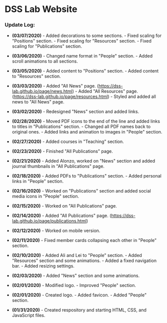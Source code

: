 # DSS Lab Website

### Update Log:
- **(03/07/2020)** - Added decorations to some sections.
                   - Fixed scaling for "Positions" section.
                   - Fixed scaling for "Resources" section.
                   - Fixed scaling for "Publications" section.

- **(03/06/2020)** - Changed name format in "People" section.
                   - Added scroll animations to all sections.
                
- **(03/05/2020)** - Added content to "Positions" section.
                   - Added content to "Resources" section.

- **(03/03/2020)** - Added "All News" page. (https://dss-lab.github.io/page/news.html)
                   - Added "All Resources" page. (https://dss-lab.github.io/page/resources.html)
                   - Styled and added all news to "All News" page.

- **(03/02/2020)** - Redesigned "News" section and added links.

- **(02/28/2020)** - Moved PDF icons to the end of the line and added links to titles in "Publications" section. 
                   - Changed all PDF names back to original ones.
                   - Added links and animation to images in "People" section.

- **(02/27/2020)** - Added courses in "Teaching" section.

- **(02/23/2020)** - Finished "All Publications" page.

- **(02/21/2020)** - Added Alonzo, worked on "News" section and added journal thumbnails in "All Publications" page.

- **(02/18/2020)** - Added PDFs to "Publications" section.
                   - Added personal links in "People" section.

- **(02/16/2020)** - Worked on "Publications" section and added social media icons in "People" section.

- **(02/15/2020)** - Worked on "All Publications" page.

- **(02/14/2020)** - Added "All Publications" page. (https://dss-lab.github.io/page/publications.html)

- **(02/12/2020)** - Worked on mobile version.

- **(02/11/2020)** - Fixed member cards collapsing each other in "People" section.

- **(02/10/2020)** - Added Ali and Lei to "People" section. 
                   - Added "Resources" section and some animations. 
                   - Added a fixed navigation bar. 
                   - Added resizing settings.

- **(02/03/2020)** - Added "News" section and some animations.

- **(02/01/2020)** - Modified logo.
                   - Improved "People" section.

- **(02/01/2020)** - Created logo.
                   - Added favicon.
                   - Added "People" section.

- **(01/31/2020)** - Created respository and starting HTML, CSS, and JavaScript files.
